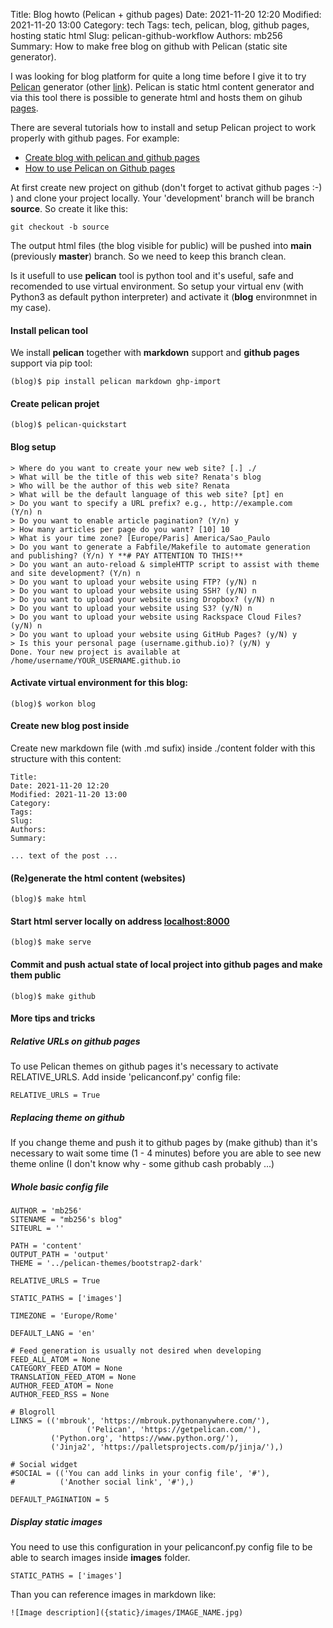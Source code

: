 Title: Blog howto (Pelican + github pages)
Date: 2021-11-20 12:20
Modified: 2021-11-20 13:00
Category: tech
Tags: tech, pelican, blog, github pages, hosting static html
Slug: pelican-github-workflow
Authors: mb256
Summary: How to make free blog on github with Pelican (static site generator). 

I was looking for blog platform for quite a long time before I give it to try [Pelican](https://github.com/getpelican/pelican) generator (other [link](https://blog.getpelican.com)). Pelican is static html content generator and via this tool there is possible to generate html and hosts them on gihub [pages](https://pages.github.com).   

There are several tutorials how to install and setup Pelican project to work properly with github pages.
For example:   

* [Create blog with pelican and github pages](https://rsip22.github.io/blog/create-a-blog-with-pelican-and-github-pages.html)   
* [How to use Pelican on Github pages](https://gist.github.com/JosefJezek/6053301)   
   

At first create new project on github (don't forget to activat github pages :-) ) and clone your project locally. Your 'development' branch will be branch **source**. So create it like this:   
```
git checkout -b source
``` 
   

The output html files (the blog visible for public) will be pushed into **main** (previously **master**) branch. So we need to keep this branch clean.   

   

Is it usefull to use **pelican** tool is python tool and it's useful, safe and recomended to use virtual environment. So setup your virtual env (with Python3 as default python interpreter) and activate it (**blog** environmnet in my case).   

#### Install pelican tool 

We install **pelican** together with **markdown** support and **github pages** support via pip tool:
```
(blog)$ pip install pelican markdown ghp-import
```

#### Create pelican projet
```
(blog)$ pelican-quickstart
```

#### Blog setup

```
> Where do you want to create your new web site? [.] ./
> What will be the title of this web site? Renata's blog
> Who will be the author of this web site? Renata
> What will be the default language of this web site? [pt] en
> Do you want to specify a URL prefix? e.g., http://example.com   (Y/n) n
> Do you want to enable article pagination? (Y/n) y
> How many articles per page do you want? [10] 10
> What is your time zone? [Europe/Paris] America/Sao_Paulo
> Do you want to generate a Fabfile/Makefile to automate generation and publishing? (Y/n) Y **# PAY ATTENTION TO THIS!**
> Do you want an auto-reload & simpleHTTP script to assist with theme and site development? (Y/n) n
> Do you want to upload your website using FTP? (y/N) n
> Do you want to upload your website using SSH? (y/N) n
> Do you want to upload your website using Dropbox? (y/N) n
> Do you want to upload your website using S3? (y/N) n
> Do you want to upload your website using Rackspace Cloud Files? (y/N) n
> Do you want to upload your website using GitHub Pages? (y/N) y
> Is this your personal page (username.github.io)? (y/N) y
Done. Your new project is available at /home/username/YOUR_USERNAME.github.io
```

#### Activate virtual environment for this blog:
```
(blog)$ workon blog
```

#### Create new blog post inside 

Create new markdown file (with .md sufix) inside ./content folder with this structure with this content:
```
Title: 
Date: 2021-11-20 12:20
Modified: 2021-11-20 13:00
Category: 
Tags: 
Slug: 
Authors: 
Summary: 

... text of the post ...

```


#### (Re)generate the html content (websites)
```
(blog)$ make html
```

#### Start html server locally on address [localhost:8000]()
```
(blog)$ make serve
```

#### Commit and push actual state of local project into github pages and make them public
```
(blog)$ make github
```

#### More tips and tricks
   

##### Relative URLs on github pages

To use Pelican themes on github pages it's necessary to activate RELATIVE_URLS. Add inside 'pelicanconf.py' config file:
```
RELATIVE_URLS = True
```

##### Replacing theme on github

If you change theme and push it to github pages by (make github) than it's necessary to wait some time (1 - 4 minutes) before you are able to see new theme online (I don't know why - some github cash probably ...)

##### Whole basic config file

```
AUTHOR = 'mb256'
SITENAME = "mb256's blog"
SITEURL = ''

PATH = 'content'
OUTPUT_PATH = 'output'
THEME = '../pelican-themes/bootstrap2-dark'

RELATIVE_URLS = True

STATIC_PATHS = ['images']

TIMEZONE = 'Europe/Rome'

DEFAULT_LANG = 'en'

# Feed generation is usually not desired when developing
FEED_ALL_ATOM = None
CATEGORY_FEED_ATOM = None
TRANSLATION_FEED_ATOM = None
AUTHOR_FEED_ATOM = None
AUTHOR_FEED_RSS = None

# Blogroll
LINKS = (('mbrouk', 'https://mbrouk.pythonanywhere.com/'),
                 ('Pelican', 'https://getpelican.com/'),
         ('Python.org', 'https://www.python.org/'),
         ('Jinja2', 'https://palletsprojects.com/p/jinja/'),)

# Social widget
#SOCIAL = (('You can add links in your config file', '#'),
#          ('Another social link', '#'),)

DEFAULT_PAGINATION = 5

```

##### Display static images

You need to use this configuration in your pelicanconf.py config file to be able to search images inside **images** folder.
```
STATIC_PATHS = ['images']
```

Than you can reference images in markdown like:
```
![Image description]({static}/images/IMAGE_NAME.jpg)
```

